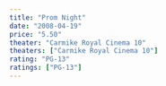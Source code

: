 ```yaml
---
title: "Prom Night"
date: "2008-04-19"
price: "5.50"
theater: "Carmike Royal Cinema 10"
theaters: ["Carmike Royal Cinema 10"]
rating: "PG-13"
ratings: ["PG-13"]
---
```

